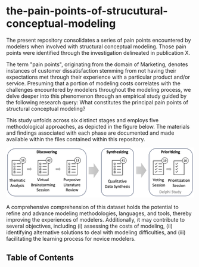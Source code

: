 # the-pain-points-of-strucutural-conceptual-modeling

The present repository consolidates a series of pain points encountered by modelers when involved with structural conceptual modeling. Those pain points were identified through the investigation delineated in publication X.

The term "pain points", originating from the domain of Marketing, denotes instances of customer dissatisfaction stemming from not having their expectations met through their experience with a particular product and/or service. Presuming that a portion of modeling costs correlates with the challenges encountered by modelers throughout the modeling process, we delve deeper into this phenomenon through an empirical study guided by the following research query: What constitutes the principal pain points of structural conceptual modeling?

This study unfolds across six distinct stages and employs five methodological approaches, as depicted in the figure below. The materials and findings associated with each phase are documented and made available within the files contained within this repository.

![alt text](https://raw.githubusercontent.com/utwente-scs/pain-points-modeling/main/Study_Method.png)

A comprehensive comprehension of this dataset holds the potential to refine and advance modeling methodologies, languages, and tools, thereby improving the experiences of modelers. Additionally, it may contribute to several objectives, including (i) assessing the costs of modeling, (ii) identifying alternative solutions to deal with modeling difficulties, and (iii) facilitating the learning process for novice modelers.

## Table of Contents 









